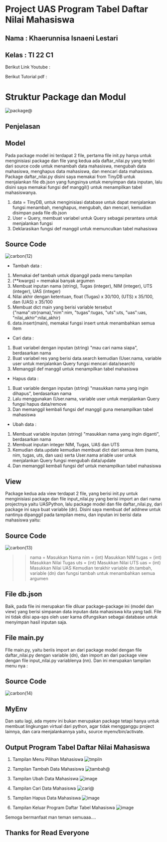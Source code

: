 # Project UAS Program Tabel Daftar Nilai Mahasiswa
## Nama : Khaerunnisa Isnaeni Lestari
## Kelas : TI 22 C1

Berikut Link Youtube :

Berikut Tutorial pdf :

# Struktur Package dan Modul
![package@](https://user-images.githubusercontent.com/115929351/212522309-b1702268-f9f4-4708-bf74-f23ce44e1aca.png)

## Penjelasan

## Model

Pada package model ini terdapat 2 file, pertama file init.py hanya untuk menginisiasi package dan file yang kedua ada daftar_nilai.py yang terdiri dari source code untuk menambah data mahasiswa, mengubah data mahasiswa, menghapus data mahasiswa, dan mencari data mahasiswa. Package daftar_nilai.py disini saya memakai from TinyDB untuk menjalankan file db.json yang fungsinya untuk menyimpan data inputan, lalu disini saya memakai fungsi def manggil() untuk menampilkan tabel mahasiswanya.
 
1. data = TinyDB, untuk menginisiasi database untuk dapat menjalankan fungsi menambah, menghapus, mengubah, dan mencari, kemudian disimpan pada file db.json
3. User = Query, membuat variabel untuk Query sebagai perantara untuk menjalankan fungsi
4. Deklarasikan fungsi def manggil untuk memunculkan tabel mahasiswa

## Source Code
![carbon(12)](https://user-images.githubusercontent.com/115929351/212523843-b9a93a1c-4461-4f8e-a0fe-4ccaf9e94cd6.png)

- Tambah data :
1. Memakai def tambah untuk dipanggil pada menu tampilan
2. (**kwargs) = memakai banyak argumen
3. Membuat inputan nama (string), Tugas (integer), NIM (integer), UTS (integer), UAS (integer)
4. Nilai akhir dengan ketentuan, float (Tugas) x 30/100, (UTS) x 35/100, dan (UAS) x 35/100
4. Membuat dict main yang berisi variable tersebut {"nama":str(nama),"nim":nim, "tugas":tugas, "uts":uts, "uas":uas, "nilai_akhir":nilai_akhir}
5. data.insert(main), memakai fungsi insert untuk menambahkan semua item

- Cari data :
1. Buat variabel dengan inputan (string) "mau cari nama siapa", berdasarkan nama
2. Buat variabel res yang berisi data.search kemudian (User.nama, variable user untuk menjalankan Query fungsi mencari data/search)
3. Memanggil def manggil untuk menampilkan tabel mahasiswa

- Hapus data :
1. Buat variable dengan inputan (string) "masukkan nama yang ingin dihapus", berdasarkan nama
2. Lalu menggunakan (User.nama, variable user untuk menjalankan Query fungsi hapus data/remove
3. Dan memanggil kembali fungsi def manggil guna menampilkan tabel mahasiswa

- Ubah data :
1. Membuat variable inputan (string) "masukkan nama yang ingin diganti", berdasarkan nama
2. Membuat inputan integer NIM, Tugas, UAS dan UTS
3. Kemudian data.update kemudian membuat dict dari semua item (nama, nim, tugas, uts, dan uas) serta User.nama ariable user untuk menjalankan Query fungsi mengubah data/update
4. Dan memanggil kembali fungsi def untuk menampilkan tabel mahasiswa

## View

Package kedua ada view terdapat 2 file, yang berisi init.py untuk menginisiasi package dan file input_nilai.py yang berisi import an dari nama projectnya yaitu UASPython, lalu package model dan file daftar_nilai.py, dari package ini saya buat variable (dn). Disini saya membuat def addnew untuk nantinya dipanggil pada tampilan menu, dan inputan ini berisi data mahasiswa yaitu:

## Source Code
![carbon(13)](https://user-images.githubusercontent.com/115929351/212523942-a4cb4329-375b-4034-889d-bae83e1403f6.png)

>> nama   = Masukkan Nama
>> nim    = (int) Masukkan NIM
>> tugas  = (int) Masukkan Nilai Tugas
>> uts    = (int) Masukkan Nilai UTS
>> uas    = (int) Masukkan Nilai UAS
Kemudian terakhir variable dn.tambah, variable (dn) dan fungsi tambah untuk menambahkan semua argumen

## File db.json

Baik, pada file ini merupakan file diluar package-package ini (model dan view) yang berisi simpanan data inputan data mahasiswa kita yang tadi. File ini tidak diisi apa-sps oleh user karna difungsikan sebagai database untuk menyimpan hasil inputan saja.

## File main.py

FIle main.py, yaitu beriis import an dari package model dengan file daftar_nilai.py dengan variable (dn), dan import an dari package view dengan file input_nilai.py variablenya (nn). Dan ini merupakan tampilan menu nya :

## Source Code
![carbon(14)](https://user-images.githubusercontent.com/115929351/212524112-f399cf64-2c71-44f6-9744-8ee53c04a42b.png)

## MyEnv

Dan satu lagi, ada myenv ini bukan merupakan package tetapi hanya untuk membuat lingkungan virtual dari python, agar tidak mengganggu project lainnya, dan cara menjalankannya yaitu, source myenv/bin/activate.

## Output Program Tabel Daftar Nilai Mahasiswa

1. Tampilan Menu Pilihan Mahasiswa
![tmpiln](https://user-images.githubusercontent.com/115929351/212524257-a12b179c-a1e5-46fc-831e-6e1c823fea12.png)

2. Tampilan Tambah Data Mahasiswa
![tambah@](https://user-images.githubusercontent.com/115929351/212524272-2a0bf423-1b0d-410a-9be4-1f0720189403.png)

3. Tampilan Ubah Data Mahasiswa
![image](https://user-images.githubusercontent.com/115929351/212524428-8df18fa6-e9ea-4dd2-a030-71dd5f0c0c70.png)

4. Tampilan Cari Data Mahasiswa
![cari@](https://user-images.githubusercontent.com/115929351/212524313-c6c337a3-b4ff-4e92-902c-579228436263.png)

5. Tampilan Hapus Data Mahasiswa
![image](https://user-images.githubusercontent.com/115929351/212524415-ccbfc34b-6f87-4f8e-bca2-2a4fb954cdb6.png)

6. Tampilan Keluar Program Daftar Tabel Mahasiswa
![image](https://user-images.githubusercontent.com/115929351/212524400-63f3e2ed-4e19-4e13-9fb8-cf9021b40aa2.png)

Semoga bermanfaat man teman semuaaa....

## Thanks for Read Everyone
